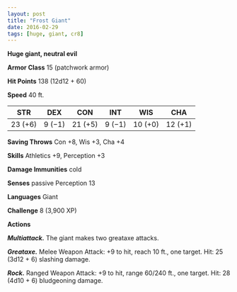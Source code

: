 ```yaml
---
layout: post
title: "Frost Giant"
date: 2016-02-29
tags: [huge, giant, cr8]
---
```


**Huge giant, neutral evil**

**Armor Class** 15 (patchwork armor)

**Hit Points** 138 (12d12 + 60)

**Speed** 40 ft.

|   STR   |   DEX   |   CON   |   INT   |   WIS   |   CHA   |
|:-----:|:-----:|:-----:|:-----:|:-----:|:-----:|
| 23 (+6) | 9 (−1) | 21 (+5) | 9 (−1) | 10 (+0) | 12 (+1) |

**Saving Throws** Con +8, Wis +3, Cha +4 

**Skills** Athletics +9, Perception +3 

**Damage Immunities** cold 

**Senses** passive Perception 13 

**Languages** Giant 

**Challenge** 8 (3,900 XP)

**Actions** 

***Multiattack.*** The giant makes two greataxe attacks. 

***Greataxe.*** Melee Weapon Attack: +9 to hit, reach 10 ft., one target. Hit: 25 (3d12 + 6) slashing damage. 

***Rock.*** Ranged Weapon Attack: +9 to hit, range 60/240 ft., one target. Hit: 28 (4d10 + 6) bludgeoning damage.
